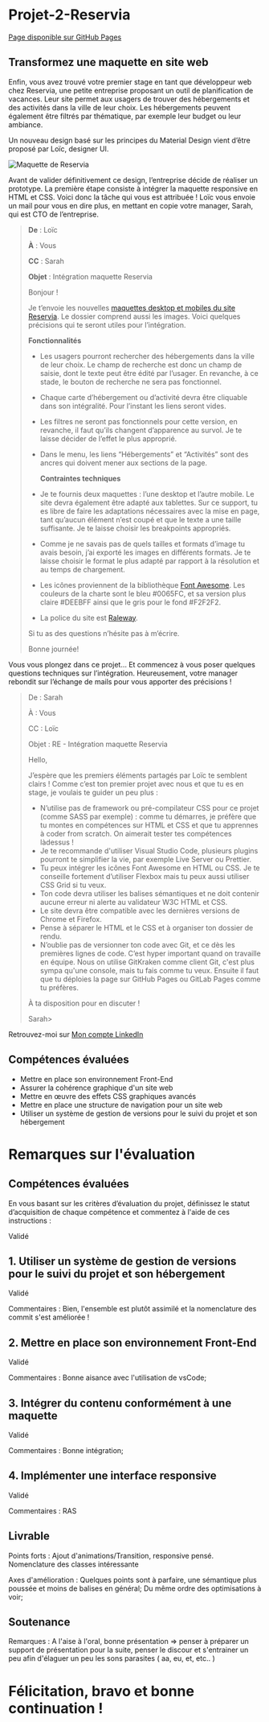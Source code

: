 # Projet-2-Reservia

[Page disponible sur GitHub Pages](https://ptitgreg.github.io/GregoryVENET_2_04082021/)

## Transformez une maquette en site web

Enfin, vous avez trouvé votre premier stage en tant que développeur web chez Reservia, une petite entreprise proposant un outil de planification de vacances. Leur site permet aux usagers de trouver des hébergements et des activités dans la ville de leur choix. Les hébergements peuvent également être filtrés par thématique, par exemple leur budget ou leur ambiance.

Un nouveau design basé sur les principes du Material Design vient d’être proposé par Loïc, designer UI.

![Maquette de Reservia](https://user.oc-static.com/upload/2021/09/29/16329280343051_Desktop%20-%201.png)

Avant de valider définitivement ce design, l’entreprise décide de réaliser un prototype. La première étape consiste à intégrer la maquette responsive en HTML et CSS. Voici donc la tâche qui vous est attribuée ! Loïc vous envoie un mail pour vous en dire plus, en mettant en copie votre manager, Sarah, qui est CTO de l’entreprise.

> **De** : Loïc
> 
> **À** : Vous
> 
> **CC** : Sarah
> 
> **Objet** : Intégration maquette Reservia
> 
> Bonjour !
> 
> Je t’envoie les nouvelles [maquettes desktop et mobiles du site Reservia](https://s3-eu-west-1.amazonaws.com/course.oc-static.com/projects/Front-End+V2/P2+HTML+&+CSS/Projet+2+-+Reservia+FR.zip). Le dossier comprend aussi les images. Voici quelques précisions qui te seront utiles pour l’intégration.
> 
>   **Fonctionnalités**
> 
> + Les usagers pourront rechercher des hébergements dans la ville de leur choix. Le champ de recherche est donc un champ de saisie, dont le texte peut être édité par l’usager. En revanche, à ce stade, le bouton de recherche ne sera pas fonctionnel.
> + Chaque carte d’hébergement ou d’activité devra être cliquable dans son intégralité. Pour l’instant les liens seront vides.
> + Les filtres ne seront pas fonctionnels pour cette version, en revanche, il faut qu’ils changent d’apparence au survol. Je te laisse décider de l’effet le plus approprié.
> + Dans le menu, les liens “Hébergements” et “Activités” sont des ancres qui doivent mener aux sections de la page.
> 
>   **Contraintes techniques**
> + Je te fournis deux maquettes : l’une desktop et l’autre mobile. Le site devra également être adapté aux tablettes. Sur ce support, tu es libre de faire les adaptations nécessaires avec la mise en page, tant qu’aucun élément n’est coupé et que le texte a une taille suffisante. Je te laisse choisir les breakpoints appropriés.
> + Comme je ne savais pas de quels tailles et formats d’image tu avais besoin, j’ai exporté les images en différents formats. Je te laisse choisir le format le plus adapté par rapport à la résolution et au temps de chargement.
> + Les icônes proviennent de la bibliothèque [Font Awesome](https://fontawesome.com/). Les couleurs de la charte sont le bleu #0065FC, et sa version plus claire #DEEBFF ainsi que le gris pour le fond #F2F2F2.
> + La police du site est [Raleway](https://fonts.google.com/specimen/Raleway).
> 
> Si tu as des questions n’hésite pas à m’écrire.
> 
> Bonne journée!

Vous vous plongez dans ce projet… Et commencez à vous poser quelques questions techniques sur l’intégration. Heureusement, votre manager rebondit sur l’échange de mails pour vous apporter des précisions !

> De : Sarah
> 
> À : Vous
> 
> CC : Loïc
> 
> Objet : RE - Intégration maquette Reservia
> 
> Hello,
> 
> J’espère que les premiers éléments partagés par Loïc te semblent clairs ! Comme c’est ton premier projet avec nous et que tu es en stage, je voulais te guider un peu plus :
> 
> + N’utilise pas de framework ou pré-compilateur CSS pour ce projet (comme SASS par exemple) : comme tu démarres, je préfère que tu montes en compétences sur HTML et CSS et que tu apprennes à coder from scratch. On aimerait tester tes compétences làdessus !
> + Je te recommande d'utiliser Visual Studio Code, plusieurs plugins pourront te simplifier la vie, par exemple Live Server ou Prettier.
> + Tu peux intégrer les icônes Font Awesome en HTML ou CSS. Je te conseille fortement d’utiliser Flexbox mais tu peux aussi utiliser CSS Grid si tu veux.
> + Ton code devra utiliser les balises sémantiques et ne doit contenir aucune erreur ni alerte au validateur W3C HTML et CSS.
> + Le site devra être compatible avec les dernières versions de Chrome et Firefox.
> + Pense à séparer le HTML et le CSS et à organiser ton dossier de rendu.
> + N’oublie pas de versionner ton code avec Git, et ce dès les premières lignes de code. C’est hyper important quand on travaille en équipe. Nous on utilise GitKraken comme client Git, c'est plus sympa qu'une console, mais tu fais comme tu veux. Ensuite il faut que tu déploies la page sur GitHub Pages ou GitLab Pages comme tu préfères.
> 
> À ta disposition pour en discuter ! 
> 
> Sarah> 


Retrouvez-moi sur [Mon compte LinkedIn](https://www.linkedin.com/in/gregoryvenet)

## Compétences évaluées
* Mettre en place son environnement Front-End
* Assurer la cohérence graphique d'un site web
* Mettre en œuvre des effets CSS graphiques avancés
* Mettre en place une structure de navigation pour un site web
* Utiliser un système de gestion de versions pour le suivi du projet et son hébergement

# Remarques sur l'évaluation
## Compétences évaluées

En vous basant sur les critères d’évaluation du projet, définissez le statut d’acquisition de chaque compétence et commentez à l'aide de ces instructions :

Validé

 

## 1. Utiliser un système de gestion de versions pour le suivi du projet et son hébergement

Validé 

Commentaires :  Bien, l'ensemble est plutôt assimilé et la nomenclature des commit s'est améliorée !

 

## 2. Mettre en place son environnement Front-End

Validé

Commentaires :  Bonne aisance avec l'utilisation de vsCode;

 

## 3. Intégrer du contenu conformément à une maquette

Validé 

Commentaires : Bonne intégration;

 

## 4. Implémenter une interface responsive

Validé

Commentaires : RAS

 

## Livrable

Points forts : Ajout d'animations/Transition, responsive pensé. Nomenclature des classes intéressante

 

Axes d'amélioration : Quelques points sont à parfaire, une sémantique plus poussée et moins de balises en général; Du même ordre des optimisations à voir;

 

## Soutenance

Remarques : A l'aise à l'oral, bonne présentation => penser à préparer un support de présentation pour la suite, penser le discour et s'entrainer un peu afin d'élaguer un peu les sons parasites ( aa, eu, et, etc.. ) 

 

# Félicitation, bravo et bonne continuation !
